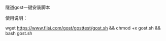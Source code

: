 隧道gost一键安装脚本

使用说明：

wget https://www.fiisi.com/gost/gosttest/gost.sh && chmod +x gost.sh && bash gost.sh

